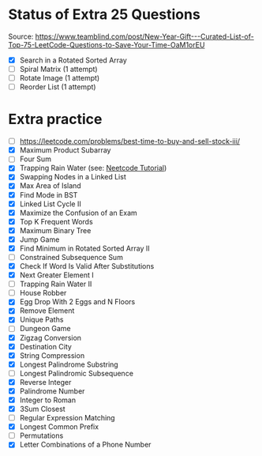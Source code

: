 # Status of Extra 25 Questions
Source: https://www.teamblind.com/post/New-Year-Gift---Curated-List-of-Top-75-LeetCode-Questions-to-Save-Your-Time-OaM1orEU

- [x] Search in a Rotated Sorted Array
- [ ] Spiral Matrix (1 attempt)
- [ ] Rotate Image (1 attempt)
- [ ] Reorder List (1 attempt)

# Extra practice
- [ ] https://leetcode.com/problems/best-time-to-buy-and-sell-stock-iii/
- [x] Maximum Product Subarray
- [ ] Four Sum
- [x] Trapping Rain Water (see: [Neetcode Tutorial](https://www.youtube.com/watch?v=ZI2z5pq0TqA))
- [x] Swapping Nodes in a Linked List
- [x] Max Area of Island
- [x] Find Mode in BST
- [x] Linked List Cycle II 
- [x] Maximize the Confusion of an Exam
- [x] Top K Frequent Words
- [x] Maximum Binary Tree
- [x] Jump Game
- [x] Find Minimum in Rotated Sorted Array II
- [ ] Constrained Subsequence Sum
- [x] Check If Word Is Valid After Substitutions
- [x] Next Greater Element I
- [ ] Trapping Rain Water II
- [ ] House Robber
- [x] Egg Drop With 2 Eggs and N Floors
- [x] Remove Element
- [x] Unique Paths
- [ ] Dungeon Game
- [x] Zigzag Conversion
- [x] Destination City
- [x] String Compression
- [x] Longest Palindrome Substring
- [ ] Longest Palindromic Subsequence
- [x] Reverse Integer
- [x] Palindrome Number
- [x] Integer to Roman
- [x] 3Sum Closest
- [ ] Regular Expression Matching
- [x] Longest Common Prefix
- [ ] Permutations
- [x] Letter Combinations of a Phone Number
